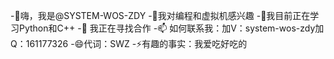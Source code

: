 -👋嗨，我是@SYSTEM-WOS-ZDY
-👀我对编程和虚拟机感兴趣
-🌱我目前正在学习Python和C++
-💞️ 我正在寻找合作
-📫 如何联系我：加V：system-wos-zdy加Q：161177326
-😄代词：SWZ
-⚡有趣的事实：我爱吃好吃的

<!---
SYSTEM-WOS-ZDY/SYSTEM-WOS-ZDY 是一个✨特殊✨存储库，因为它的“README.md”（此文件）出现在您的 GitHub 个人资料上。
您点击可以“预览”链接查看您的更改。
--->
